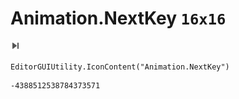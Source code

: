# Animation.NextKey `16x16`
<img src="/img/Animation.NextKey.png" width=16 height=16>

``` CSharp
EditorGUIUtility.IconContent("Animation.NextKey")
```
```
-4388512538784373571
```
